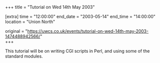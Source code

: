 +++
title = "Tutorial on Wed 14th May 2003"

[extra]
time = "12:00:00"
end_date = "2003-05-14"
end_time = "14:00:00"
location = "Union North"

original = "https://uwcs.co.uk/events/tutorial-on-wed-14th-may-2003-1474488942566/"    
+++

This tutorial will be on writing CGI scripts in Perl, and using some of the standard modules.

